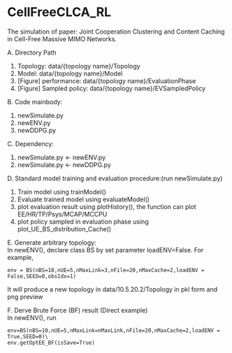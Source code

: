 # CellFreeCLCA_RL
The simulation of paper: Joint Cooperation Clustering and Content Caching in Cell-Free Massive MIMO Networks.

A. Directory Path
  1. Topology:                data/{topology name}/Topology 
  2. Model:                   data/{topology name}/Model
  3. [Figure] performance:    data/{topology name}/EvaluationPhase
  4. [Figure] Sampled policy: data/{topology name}/EVSampledPolicy

B. Code mainbody: 
  1. newSimulate.py
  2. newENV.py
  3. newDDPG.py
  
C. Dependency:
  1. newSimulate.py <- newENV.py
  2. newSimulate.py <- newDDPG.py

D. Standard model training and evaluation procedure:(run newSimulate.py)
  1. Train model using trainModel()
  2. Evaluate trained model using evaluateModel()
  3. plot evaluation result using plotHistory(), the function can plot EE/HR/TP/Psys/MCAP/MCCPU
  4. plot policy sampled in evaluation phase using plot_UE_BS_distribution_Cache()

E. Generate arbitrary topology:\
  In newENV(), declare class BS by set parameter loadENV=False. For example, 
  ```
  env = BS(nBS=10,nUE=5,nMaxLink=3,nFile=20,nMaxCache=2,loadENV = False,SEED=0,obsIdx=1)
  ```
  It will produce a new topology in data/10.5.20.2/Topology in pkl form and png preview
    
F. Derve Brute Force (BF) result (Direct example)\
In newENV(), run
```
env=BS(nBS=10,nUE=5,nMaxLink=nMaxLink,nFile=20,nMaxCache=2,loadENV = True,SEED=0)\
env.getOptEE_BF(isSave=True)
```

    
